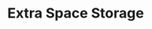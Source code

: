 ---
title: "Extra Space Storage"
url: /san-antonio/extra-space-storage-jackson-keller-road/
shop: storage rental
---